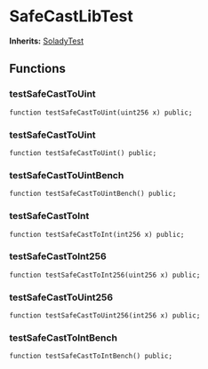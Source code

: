 # SafeCastLibTest
**Inherits:**
[SoladyTest](/lib/solady/test/utils/SoladyTest.sol/contract.SoladyTest.md)


## Functions
### testSafeCastToUint


```solidity
function testSafeCastToUint(uint256 x) public;
```

### testSafeCastToUint


```solidity
function testSafeCastToUint() public;
```

### testSafeCastToUintBench


```solidity
function testSafeCastToUintBench() public;
```

### testSafeCastToInt


```solidity
function testSafeCastToInt(int256 x) public;
```

### testSafeCastToInt256


```solidity
function testSafeCastToInt256(uint256 x) public;
```

### testSafeCastToUint256


```solidity
function testSafeCastToUint256(int256 x) public;
```

### testSafeCastToIntBench


```solidity
function testSafeCastToIntBench() public;
```

